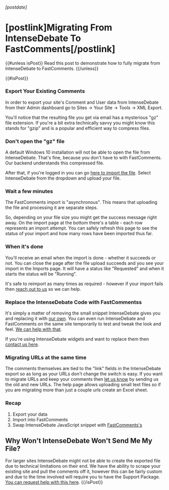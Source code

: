 ###### [postdate]
# [postlink]Migrating From IntenseDebate To FastComments[/postlink]

{{#unless isPost}}
Read this post to demonstrate how to fully migrate from IntenseDebate to FastComments.
{{/unless}}

{{#isPost}}
### Export Your Existing Comments

In order to export your site's Comment and User data from IntenseDebate from their Admin dashboard go to Sites -> Your Site -> Tools -> XML Export.

You'll notice that the resulting file you get via email has a mysterious "gz" file extension. If you're a bit extra technically savvy you might know this stands for "gzip" and is a popular and efficient way to compress files. 

### Don't open the "gz" file

A default Windows 10 installation will not be able to open the file from IntenseDebate. That's fine, because you don't have to with FastComments. Our backend understands this compressed file.

After that, if you're logged in you can go <a href="https://fastcomments.com/auth/my-account/manage-data/import" target="_blank">here to import the file</a>. Select IntenseDebate from the dropdown and upload your file.

### Wait a few minutes

The FastComments import is "asynchronous". This means that uploading the file and processing it are separate steps.

So, depending on your file size you might get the success message right away. On the import page at the bottom there's a table - each row represents an import attempt.
You can safely refresh this page to see the status of your import and how many rows have been imported thus far.

### When it's done

You'll receive an email when the import is done - whether it succeeds or not. You can close the page after the file upload succeeds and you see your import in the Imports page. It will have a status like "Requested" and when it starts the status will be "Running".

It's safe to reimport as many times as required - however if your import fails then <a href="https://fastcomments.com/auth/my-account/help" target="_blank">reach out to us</a> so we can help.

### Replace the IntenseDebate Code with FastCommentss

It's simply a matter of removing the small snippet IntenseDebate gives you and replacing it with <a href="https://fastcomments.com/auth/my-account/get-acct-code" target="_blank">our own</a>.
You can even run IntenseDebate and FastComments on the same site temporarily to test and tweak the look and feel. <a href="https://fastcomments.com/auth/my-account/help" target="_blank">We can help with that</a>.

If you're using IntenseDebate widgets and want to replace them then <a href="https://fastcomments.com/auth/my-account/help" target="_blank">contact us here</a>.

### Migrating URLs at the same time

The comments themselves are tied to the "link" fields in the IntenseDebate export so as long as your URLs don't change the switch is easy. If you want to migrate URLs and keep your
comments then <a href="https://fastcomments.com/auth/my-account/help" target="_blank">let us know</a> by sending us the old and new URLs. The help page allows uploading small text files so if
you are migrating more than just a couple urls create an Excel sheet.

### Recap

1. Export your data
2. Import into FastComments
3. Swap IntenseDebate JavaScript snippet with <a href="https://fastcomments.com/auth/my-account/get-acct-code" target="_blank">FastComments's</a>

## Why Won't IntenseDebate Won't Send Me My File?
For larger sites IntenseDebate might not be able to create the exported file due to technical limitations on their end. We have the ability to scrape your existing site and pull the comments off it, however this can be
fairly custom and due to the time involved will require you to have the Support Package. <a href="https://fastcomments.com/auth/my-account/help" target="_blank">You can request help with this here</a>.
{{/isPost}}
